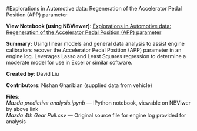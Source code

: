 #Explorations in Automotive data: Regeneration of the Accelerator Pedal Position (APP) parameter

**View Notebook (using NBViewer)**: <a href="http://nbviewer.ipython.org/github/triskadecaepyon/automotive_data_analysis/blob/master/accel_pedal_modeling/Mazda%20predictive%20analysis.ipynb">Explorations in Automotive data: Regeneration of the Accelerator Pedal Position (APP) parameter</a>

**Summary:** Using linear models and general data analysis to assist engine calibrators recover the Accelerator Pedal Position (APP) parameter in an engine log.  Leverages Lasso and Least Squares regression to determine a moderate model for use in Excel or similar software.

**Created by**: David Liu  

**Contributors**: Nishan Gharibian (supplied data from vehicle)

**Files**:  
*Mazda predictive analysis.ipynb* — IPython notebook, viewable on NBViwer by above link  
*Mazda 4th Gear Pull.csv* — Original source file for engine log provided for analysis
